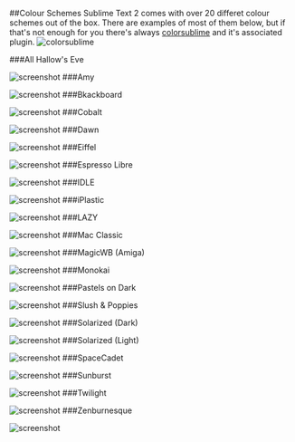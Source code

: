 ##Colour Schemes
Sublime Text 2 comes with over 20 differet colour schemes out of the box. There are examples of most of them below, but if that's not enough for you there's always <a href="http://colorsublime.com" target="_blank">colorsublime</a> and it's associated plugin.
![colorsublime](https://camo.githubusercontent.com/adf6408a6a64d72440aff6d5e84e82d94865dd40/68747470733a2f2f636f6c6f727375626c696d652e6769746875622e696f2f436f6c6f727375626c696d652d506c7567696e2f636f6c6f727375626c696d652e676966 "colorsublime in action")

###All Hallow's Eve

![screenshot](C:/Users/Domhnall/Desktop/programming/Sublime/img/winblime/image059.png) 
###Amy

![screenshot](C:/Users/Domhnall/Desktop/programming/Sublime/img/winblime/image060.png) 
###Bkackboard

![screenshot](C:/Users/Domhnall/Desktop/programming/Sublime/img/winblime/image061.png) 
###Cobalt

![screenshot](C:/Users/Domhnall/Desktop/programming/Sublime/img/winblime/image062.png) 
###Dawn

![screenshot](C:/Users/Domhnall/Desktop/programming/Sublime/img/winblime/image063.png) 
###Eiffel

![screenshot](C:/Users/Domhnall/Desktop/programming/Sublime/img/winblime/image064.png) 
###Espresso Libre

![screenshot](C:/Users/Domhnall/Desktop/programming/Sublime/img/winblime/image065.png) 
###IDLE

![screenshot](C:/Users/Domhnall/Desktop/programming/Sublime/img/winblime/image066.png) 
###iPlastic

![screenshot](C:/Users/Domhnall/Desktop/programming/Sublime/img/winblime/image067.png) 
###LAZY

![screenshot](C:/Users/Domhnall/Desktop/programming/Sublime/img/winblime/image068.png) 
###Mac Classic

![screenshot](C:/Users/Domhnall/Desktop/programming/Sublime/img/winblime/image069.png) 
###MagicWB (Amiga)

![screenshot](C:/Users/Domhnall/Desktop/programming/Sublime/img/winblime/image070.png) 
###Monokai

![screenshot](C:/Users/Domhnall/Desktop/programming/Sublime/img/winblime/image071.png) 
###Pastels on Dark

![screenshot](C:/Users/Domhnall/Desktop/programming/Sublime/img/winblime/image072.png) 
###Slush & Poppies

![screenshot](C:/Users/Domhnall/Desktop/programming/Sublime/img/winblime/image073.png) 
###Solarized (Dark)

![screenshot](C:/Users/Domhnall/Desktop/programming/Sublime/img/winblime/image074.png) 
###Solarized (Light)

![screenshot](C:/Users/Domhnall/Desktop/programming/Sublime/img/winblime/image075.png) 
###SpaceCadet

![screenshot](C:/Users/Domhnall/Desktop/programming/Sublime/img/winblime/image076.png) 
###Sunburst

![screenshot](C:/Users/Domhnall/Desktop/programming/Sublime/img/winblime/image077.png) 
###Twilight

![screenshot](C:/Users/Domhnall/Desktop/programming/Sublime/img/winblime/image078.png) 
###Zenburnesque

![screenshot](C:/Users/Domhnall/Desktop/programming/Sublime/img/winblime/image079.png) 